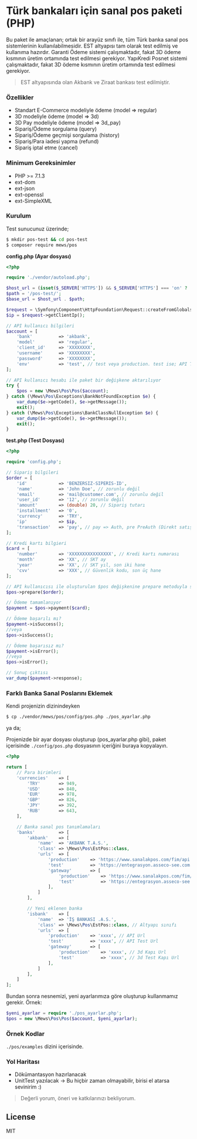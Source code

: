 # Türk bankaları için sanal pos paketi (PHP)

Bu paket ile amaçlanan; ortak bir arayüz sınıfı ile, tüm Türk banka sanal pos sistemlerinin kullanılabilmesidir.
EST altyapısı tam olarak test edilmiş ve kullanıma hazırdır.
Garanti Ödeme sistemi çalışmaktadır, fakat 3D ödeme kısmının üretim ortamında test edilmesi gerekiyor.
YapıKredi Posnet sistemi çalışmaktadır, fakat 3D ödeme kısmının üretim ortamında test edilmesi gerekiyor.

> EST altyapısında olan Akbank ve Ziraat bankası test edilmiştir.

### Özellikler
  - Standart E-Commerce modeliyle ödeme (model => regular)
  - 3D modeliyle ödeme (model => 3d)
  - 3D Pay modeliyle ödeme (model => 3d_pay)
  - Sipariş/Ödeme sorgulama (query)
  - Sipariş/Ödeme geçmişi sorgulama (history)
  - Sipariş/Para iadesi yapma (refund)
  - Sipariş iptal etme (cancel)

### Minimum Gereksinimler
  - PHP >= 7.1.3
  - ext-dom
  - ext-json
  - ext-openssl
  - ext-SimpleXML

### Kurulum
Test sunucunuz üzerinde;
```sh
$ mkdir pos-test && cd pos-test
$ composer require mews/pos
```

**config.php (Ayar dosyası)**
```php
<?php

require './vendor/autoload.php';

$host_url = (isset($_SERVER['HTTPS']) && $_SERVER['HTTPS'] === 'on' ? 'https' : 'http') . "://$_SERVER[HTTP_HOST]";
$path = '/pos-test/';
$base_url = $host_url . $path;

$request = \Symfony\Component\HttpFoundation\Request::createFromGlobals();
$ip = $request->getClientIp();

// API kullanıcı bilgileri
$account = [
    'bank'          => 'akbank',
    'model'         => 'regular',
    'client_id'     => 'XXXXXXXX',
    'username'      => 'XXXXXXXX',
    'password'      => 'XXXXXXXX',
    'env'           => 'test', // test veya production. test ise; API Test Url, production ise; API Production URL kullanılır.
];

// API kullanıcı hesabı ile paket bir değişkene aktarılıyor
try {
    $pos = new \Mews\Pos\Pos($account);
} catch (\Mews\Pos\Exceptions\BankNotFoundException $e) {
    var_dump($e->getCode(), $e->getMessage());
    exit();
} catch (\Mews\Pos\Exceptions\BankClassNullException $e) {
    var_dump($e->getCode(), $e->getMessage());
    exit();
}
```

**test.php (Test Dosyası)**
```php
<?php

require 'config.php';

// Sipariş bilgileri
$order = [
    'id'            => 'BENZERSIZ-SIPERIS-ID',
    'name'          => 'John Doe', // zorunlu değil
    'email'         => 'mail@customer.com', // zorunlu değil
    'user_id'       => '12', // zorunlu değil
    'amount'        => (double) 20, // Sipariş tutarı
    'installment'   => '0',
    'currency'      => 'TRY',
    'ip'            => $ip,
    'transaction'   => 'pay', // pay => Auth, pre PreAuth (Direkt satış için pay, ön provizyon için pre)
];

// Kredi kartı bilgieri
$card = [
    'number'        => 'XXXXXXXXXXXXXXXX', // Kredi kartı numarası
    'month'         => 'XX', // SKT ay
    'year'          => 'XX', // SKT yıl, son iki hane
    'cvv'           => 'XXX', // Güvenlik kodu, son üç hane
];

// API kullanıcısı ile oluşturulan $pos değişkenine prepare metoduyla sipariş bilgileri gönderiliyor
$pos->prepare($order);

// Ödeme tamamlanıyor
$payment = $pos->payment($card);

// Ödeme başarılı mı?
$payment->isSuccess();
//veya
$pos->isSuccess();

// Ödeme başarısız mı?
$payment->isError();
//veya
$pos->isError();

// Sonuç çıktısı
var_dump($payment->response);

````

### Farklı Banka Sanal Poslarını Eklemek
Kendi projenizin dizinindeyken
```sh
$ cp ./vendor/mews/pos/config/pos.php ./pos_ayarlar.php
```
ya da;

Projenizde bir ayar dosyası oluşturup (pos_ayarlar.php gibi), paket içerisinde `./config/pos.php` dosyasının içeriğini buraya kopyalayın.

```php
<?php

return [
    // Para birimleri
    'currencies'    => [
        'TRY'       => 949,
        'USD'       => 840,
        'EUR'       => 978,
        'GBP'       => 826,
        'JPY'       => 392,
        'RUB'       => 643,
    ],

    // Banka sanal pos tanımlamaları
    'banks'         => [
        'akbank'    => [
            'name'  => 'AKBANK T.A.S.',
            'class' => \Mews\Pos\EstPos::class,
            'urls'  => [
                'production'    => 'https://www.sanalakpos.com/fim/api',
                'test'          => 'https://entegrasyon.asseco-see.com.tr/fim/api',
                'gateway'       => [
                    'production'    => 'https://www.sanalakpos.com/fim/est3Dgate',
                    'test'          => 'https://entegrasyon.asseco-see.com.tr/fim/est3Dgate',
                ],
            ]
        ],

        // Yeni eklenen banka
        'isbank'    => [
            'name'  => 'İŞ BANKASI .A.S.',
            'class' => \Mews\Pos\EstPos::class, // Altyapı sınıfı
            'urls'  => [
                'production'    => 'xxxx', // API Url
                'test'          => 'xxxx', // API Test Url
                'gateway'       => [
                    'production'    => 'xxxx', // 3d Kapı Url
                    'test'          => 'xxxx', // 3d Test Kapı Url
                ],
            ]
        ],
    ]
];

```

Bundan sonra nesnemizi, yeni ayarlarımıza göre oluşturup kullanmamız gerekir. Örnek:
```php
$yeni_ayarlar = require './pos_ayarlar.php';
$pos = new \Mews\Pos\Pos($account, $yeni_ayarlar);
```

### Örnek Kodlar
`./pos/examples` dizini içerisinde.

### Yol Haritası
  - Dökümantasyon hazırlanacak
  - UnitTest yazılacak -> Bu hiçbir zaman olmayabilir, birisi el atarsa sevinirim :)

> Değerli yorum, öneri ve katkılarınızı bekliyorum.

License
----

MIT
